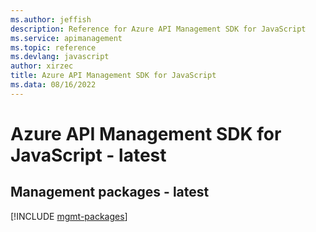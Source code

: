 ```yaml
---
ms.author: jeffish
description: Reference for Azure API Management SDK for JavaScript
ms.service: apimanagement
ms.topic: reference
ms.devlang: javascript
author: xirzec
title: Azure API Management SDK for JavaScript
ms.data: 08/16/2022
---
```

# Azure API Management SDK for JavaScript - latest

## Management packages - latest
[!INCLUDE [mgmt-packages](api-management-mgmt-index.md)]